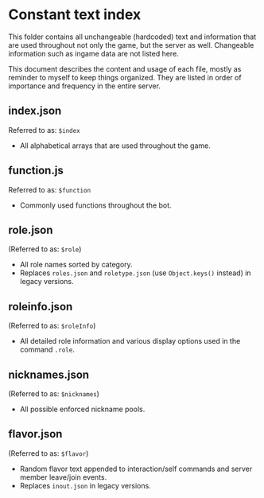 # Constant text index

This folder contains all unchangeable (hardcoded) text and information that are used throughout not only the game, but the server as well. Changeable information such as ingame data are not listed here.

This document describes the content and usage of each file, mostly as reminder to myself to keep things organized. They are listed in order of importance and frequency in the entire server.

## index.json
Referred to as: `$index`
- All alphabetical arrays that are used throughout the game.

## function.js
Referred to as: `$function`
- Commonly used functions throughout the bot.

## role.json
(Referred to as: `$role`)
- All role names sorted by category.
- Replaces `roles.json` and `roletype.json` (use `Object.keys()` instead) in legacy versions.

## roleinfo.json
(Referred to as: `$roleInfo`)
- All detailed role information and various display options used in the command `.role`.

## nicknames.json
(Referred to as: `$nicknames`)
- All possible enforced nickname pools.

## flavor.json
(Referred to as: `$flavor`)
- Random flavor text appended to interaction/self commands and server member leave/join events.
- Replaces `inout.json` in legacy versions.
